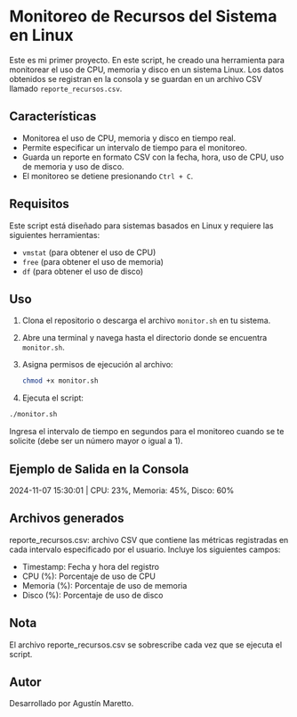 # Monitoreo de Recursos del Sistema en Linux

Este es mi primer proyecto. En este script, he creado una herramienta para monitorear el uso de CPU, memoria y disco en un sistema Linux. Los datos obtenidos se registran en la consola y se guardan en un archivo CSV llamado `reporte_recursos.csv`.

## Características

- Monitorea el uso de CPU, memoria y disco en tiempo real.
- Permite especificar un intervalo de tiempo para el monitoreo.
- Guarda un reporte en formato CSV con la fecha, hora, uso de CPU, uso de memoria y uso de disco.
- El monitoreo se detiene presionando `Ctrl + C`.

## Requisitos

Este script está diseñado para sistemas basados en Linux y requiere las siguientes herramientas:
- `vmstat` (para obtener el uso de CPU)
- `free` (para obtener el uso de memoria)
- `df` (para obtener el uso de disco)

## Uso

1. Clona el repositorio o descarga el archivo `monitor.sh` en tu sistema.
2. Abre una terminal y navega hasta el directorio donde se encuentra `monitor.sh`.
3. Asigna permisos de ejecución al archivo:

   ```bash
   chmod +x monitor.sh
   ```
4. Ejecuta el script:
  ```bash
./monitor.sh
  ```
Ingresa el intervalo de tiempo en segundos para el monitoreo cuando se te solicite (debe ser un número mayor o igual a 1).

## Ejemplo de Salida en la Consola
2024-11-07 15:30:01 | CPU: 23%, Memoria: 45%, Disco: 60%

## Archivos generados
reporte_recursos.csv: archivo CSV que contiene las métricas registradas en cada intervalo especificado por el usuario. Incluye los siguientes campos:
* Timestamp: Fecha y hora del registro
* CPU (%): Porcentaje de uso de CPU
* Memoria (%): Porcentaje de uso de memoria
* Disco (%): Porcentaje de uso de disco

## Nota
El archivo reporte_recursos.csv se sobrescribe cada vez que se ejecuta el script.

## Autor
Desarrollado por Agustín Maretto.
